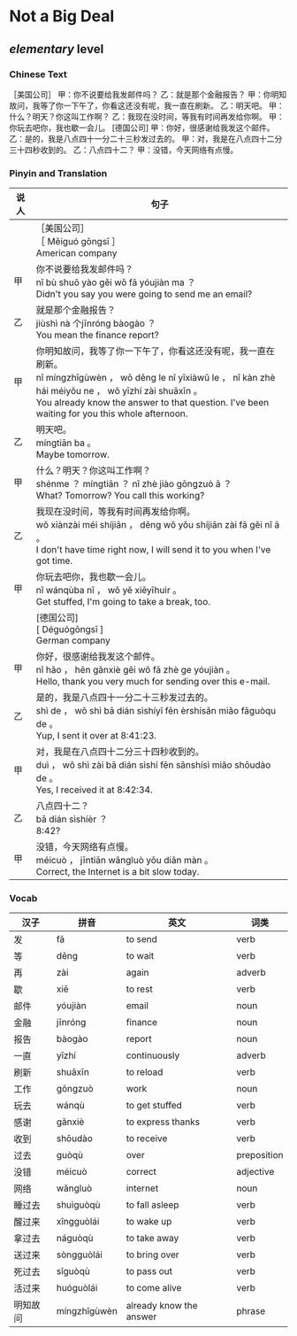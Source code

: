 # Not a Big Deal
## *elementary* level

### Chinese Text
［美国公司］
甲：你不说要给我发邮件吗？
乙：就是那个金融报告？
甲：你明知故问，我等了你一下午了，你看这还没有呢，我一直在刷新。
乙：明天吧。
甲：什么？明天？你这叫工作啊？
乙：我现在没时间，等我有时间再发给你啊。
甲：你玩去吧你，我也歇一会儿。
[德国公司]
甲：你好，很感谢给我发这个邮件。
乙：是的，我是八点四十一分二十三秒发过去的。
甲：对，我是在八点四十二分三十四秒收到的。
乙：八点四十二？
甲：没错，今天网络有点慢。

### Pinyin and Translation
|说人|句子|
|----|----|
||［美国公司］<br />［ Měiguó  gōngsī ］<br />American company|
|甲|你不说要给我发邮件吗？<br />nǐ bù shuō yào gěi wǒ fā yóujiàn ma ？<br />Didn't you say you were going to send me an email?|
|乙|就是那个金融报告？<br />jiùshì nà 个jīnróng bàogào ？<br />You mean the finance report?|
|甲|你明知故问，我等了你一下午了，你看这还没有呢，我一直在刷新。<br />nǐ míngzhīgùwèn ， wǒ děng le nǐ yīxiàwǔ le ， nǐ kàn zhè hái méiyǒu ne ， wǒ yīzhí zài shuāxīn 。<br />You already know the answer to that question. I've been waiting for you this whole afternoon.|
|乙|明天吧。<br />míngtiān ba 。<br />Maybe tomorrow.|
|甲|什么？明天？你这叫工作啊？<br />shénme ？ míngtiān ？ nǐ zhè jiào gōngzuò ā ？<br />What? Tomorrow? You call this working?|
|乙|我现在没时间，等我有时间再发给你啊。<br />wǒ xiànzài méi shíjiān ， děng wǒ yǒu  shíjiān zài fā gěi nǐ ā 。<br />I don't have time right now, I will send it to you when I've got time.|
|甲|你玩去吧你，我也歇一会儿。<br />nǐ wánqùba nǐ ， wǒ yě xiēyīhuìr 。<br />Get stuffed, I'm going to take a break, too.|
||[德国公司]<br />[ Déguógōngsī ]<br />German company|
|甲|你好，很感谢给我发这个邮件。<br />nǐ hǎo ， hěn gǎnxiè gěi wǒ fā zhè ge yóujiàn 。<br />Hello, thank you very much for sending over this e-mail.|
|乙|是的，我是八点四十一分二十三秒发过去的。<br />shì de ， wǒ shì bā dián sìshíyī fēn èrshísǎn miǎo fāguòqu de 。<br />Yup, I sent it over at 8:41:23.|
|甲|对，我是在八点四十二分三十四秒收到的。<br />duì ， wǒ shì zài bā dián sìshí fēn sānshísì miǎo shōudào de 。<br />Yes, I received it at 8:42:34.|
|乙|八点四十二？<br />bā dián sìshíèr ？<br />8:42?|
|甲|没错，今天网络有点慢。<br />méicuò ， jīntiān wǎngluò yǒu diǎn màn 。<br />Correct, the Internet is a bit slow today.|
### Vocab
|汉子|拼音|英文|词类|
|----|----|----|----|
|发|fā|to send|verb|
|等|děng|to wait|verb|
|再|zài|again|adverb|
|歇|xiē|to rest|verb|
|邮件|yóujiàn|email|noun|
|金融|jīnróng|finance|noun|
|报告|bàogào|report|noun|
|一直|yīzhí|continuously|adverb|
|刷新|shuāxīn|to reload|verb|
|工作|gōngzuò|work|noun|
|玩去|wánqù|to get stuffed|verb|
|感谢|gǎnxiè|to express thanks|verb|
|收到|shōudào|to receive|verb|
|过去|guòqù|over|preposition|
|没错|méicuò|correct|adjective|
|网络|wǎngluò|internet|noun|
|睡过去|shuìguòqù|to fall asleep|verb|
|醒过来|xǐngguòlái|to wake up|verb|
|拿过去|náguòqù|to take away|verb|
|送过来|sòngguòlái|to bring over|verb|
|死过去|sǐguòqù|to pass out|verb|
|活过来|huóguòlái|to come alive|verb|
|明知故问|míngzhīgùwèn|already know the answer|phrase|